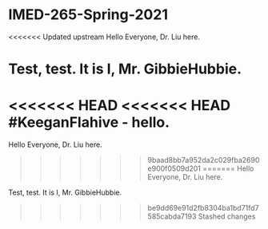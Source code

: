 # IMED-265-Spring-2021

<<<<<<< Updated upstream
Hello Everyone, Dr. Liu here.

Test, test. It is I, Mr. GibbieHubbie. 
=======
<<<<<<< HEAD
<<<<<<< HEAD
#KeeganFlahive - hello.
=======
Hello Everyone, Dr. Liu here.
>>>>>>> 9baad8bb7a952da2c029fba2690e900f0509d201
=======
Hello Everyone, Dr. Liu here.

Test, test. It is I, Mr. GibbieHubbie. 
>>>>>>> be9dd69e91d2fb8304ba1bd71fd7585cabda7193
>>>>>>> Stashed changes
